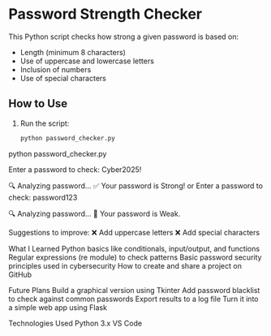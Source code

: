 # Password Strength Checker

This Python script checks how strong a given password is based on:

- Length (minimum 8 characters)
- Use of uppercase and lowercase letters
- Inclusion of numbers
- Use of special characters

##  How to Use

1. Run the script:
   ```bash
   python password_checker.py
python password_checker.py

Enter a password to check: Cyber2025!

🔍 Analyzing password...
✅ Your password is Strong!
or
Enter a password to check: password123

🔍 Analyzing password...
🔴 Your password is Weak.

Suggestions to improve:
❌ Add uppercase letters
❌ Add special characters

What I Learned
Python basics like conditionals, input/output, and functions
Regular expressions (re module) to check patterns
Basic password security principles used in cybersecurity
How to create and share a project on GitHub

Future Plans
Build a graphical version using Tkinter
Add password blacklist to check against common passwords
Export results to a log file
Turn it into a simple web app using Flask

Technologies Used
Python 3.x
VS Code
